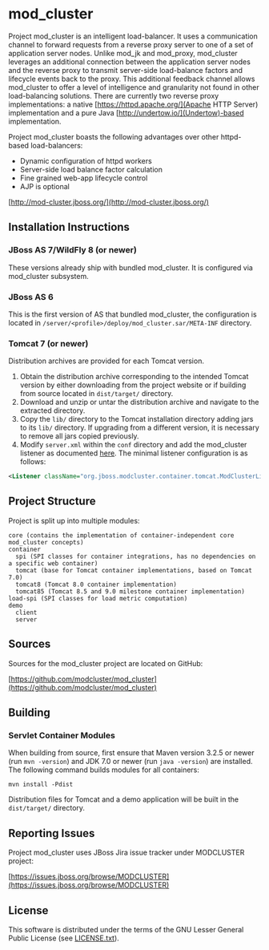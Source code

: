 mod_cluster
===========

Project mod_cluster is an intelligent load-balancer. It uses a communication channel to forward requests from a reverse
proxy server to one of a set of application server nodes. Unlike mod_jk and mod_proxy, mod_cluster leverages an
additional connection between the application server nodes and the reverse proxy to transmit server-side load-balance
factors and lifecycle events back to the proxy. This additional feedback channel allows mod_cluster to offer a level of
intelligence and granularity not found in other load-balancing solutions. There are currently two reverse proxy
implementations: a native [https://httpd.apache.org/](Apache HTTP Server) implementation and a pure Java 
[http://undertow.io/](Undertow)-based implementation.

Project mod_cluster boasts the following advantages over other httpd-based load-balancers:

* Dynamic configuration of httpd workers
* Server-side load balance factor calculation
* Fine grained web-app lifecycle control
* AJP is optional

[http://mod-cluster.jboss.org/](http://mod-cluster.jboss.org/)


Installation Instructions
-------------------------

### JBoss AS 7/WildFly 8 (or newer)

These versions already ship with bundled mod_cluster. It is configured via mod_cluster
subsystem.


### JBoss AS 6

This is the first version of AS that bundled mod_cluster, the configuration is located in
`/server/<profile>/deploy/mod_cluster.sar/META-INF` directory.


### Tomcat 7 (or newer)

Distribution archives are provided for each Tomcat version.

1. Obtain the distribution archive corresponding to the intended Tomcat version by either downloading from the project
   website or if building from source located in `dist/target/` directory.
2. Download and unzip or untar the distribution archive and navigate to the extracted directory.
3. Copy the `lib/` directory to the Tomcat installation directory adding jars to its `lib/` directory. If upgrading from
   a different version, it is necessary to remove all jars copied previously.
4. Modify `server.xml` within the `conf` directory and add the mod_cluster listener as documented
   [here](http://docs.jboss.org/mod_cluster/1.3.0/). The minimal listener configuration is as follows:
   
```xml
<Listener className="org.jboss.modcluster.container.tomcat.ModClusterListener" connectorPort="8009"/>
```


Project Structure
-----------------

Project is split up into multiple modules:

```
core (contains the implementation of container-independent core mod_cluster concepts)
container
  spi (SPI classes for container integrations, has no dependencies on a specific web container)
  tomcat (base for Tomcat container implementations, based on Tomcat 7.0)
  tomcat8 (Tomcat 8.0 container implementation)
  tomcat85 (Tomcat 8.5 and 9.0 milestone container implementation)
load-spi (SPI classes for load metric computation)
demo
  client
  server
```


Sources
-------

Sources for the mod_cluster project are located on GitHub:

[https://github.com/modcluster/mod_cluster](https://github.com/modcluster/mod_cluster)


Building
--------

### Servlet Container Modules

When building from source, first ensure that Maven version 3.2.5 or newer (run `mvn -version`) and JDK 7.0 or newer
(run `java -version`) are installed. The following command builds modules for all containers:

```
mvn install -Pdist
```

Distribution files for Tomcat and a demo application will be built in the `dist/target/` directory.


Reporting Issues
----------------

Project mod_cluster uses JBoss Jira issue tracker under MODCLUSTER project:

[https://issues.jboss.org/browse/MODCLUSTER](https://issues.jboss.org/browse/MODCLUSTER)


License
-------

This software is distributed under the terms of the GNU Lesser General Public License (see [LICENSE.txt](LICENSE.txt)).

